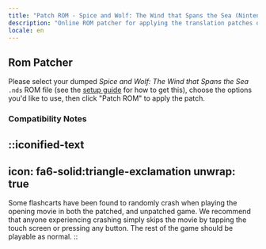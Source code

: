 ```yaml
---
title: "Patch ROM - Spice and Wolf: The Wind that Spans the Sea (Nintendo DS) (Umi wo Wataru Kaze)"
description: "Online ROM patcher for applying the translation patches of Spice and Wolf: The Wind that Spans the Sea (Umi wo Wataru Kaze)"
locale: en
---
```


## Rom Patcher

Please select your dumped _Spice and Wolf: The Wind that Spans the Sea_ `.nds` ROM file (see the [setup guide](/holo2/guide/nds) for how to get this), choose the options you'd like to use, then click "Patch ROM" to apply the patch.

### Compatibility Notes
::iconified-text
---
icon: fa6-solid:triangle-exclamation
unwrap: true
---
Some flashcarts have been found to randomly crash when playing the opening movie in both the patched, and unpatched game. We recommend that anyone experiencing crashing simply skips the movie by tapping the touch screen or pressing any button. The rest of the game should be playable as normal.
::
